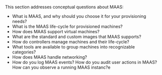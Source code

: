 This section addresses conceptual questions about MAAS:

- What is MAAS, and why should you choose it for your provisioning needs?
- What is the MAAS life-cycle for provisioned machines?
- How does MAAS support virtual machines?
- What are the standard and custom images that MAAS supports?
- How do controllers manage machines and their life-cycle?
- What tools are available to group machines into recognizable categories?
- How does MAAS handle networking?
- How do you log MAAS events?  How do you audit user actions in MAAS? How can you observe a running MAAS instanc?e